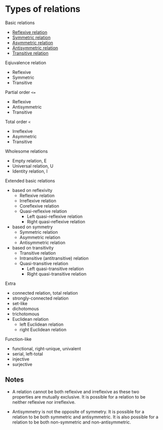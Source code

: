 # Types of relations


Basic relations
- [Reflexive relation](./reflaxive-relation.md)
- [Symmetric relation](./symmetric-relation.md)
- [Asymmetric relation](../2-basic/asymmetric-relation.md)
- [Antisymmetric relation](../2-basic/antisymmetric-relation.md)
- [Transitive relation](./transitive-relation.md)



Eqiuvalence relation
- Reflexive
- Symmetric
- Transitive

Partial order `<=`
- Reflexive
- Antisymmetric
- Transitive

Total order `<`
- Irreflexive
- Asymmetric
- Transitive

Wholesome relations
- Empty relation, E
- Universal relation, U
- Identity relation, I

Extended basic relations
* based on reflexivity
  - Reflexive relation
  - Irreflexive relation
  - Coreflexive relation
  - Quasi-reflexive relation
    - Left quasi-reflexive relation
    - Right quasi-reflexive relation
* based on symmetry
  - Symmetric relation
  - Asymmetric relation
  - Antisymmetric relation
* based on transitivity
  - Transitive relation
  - Intransitive (antitransitive) relation
  - Quasi-transitive relation
    - Left quasi-transitive relation
    - Right quasi-transitive relation

Extra
- connected relation, total relation
- strongly-connected relation
- set-like
- dichotomous
- trichotomous
- Euclidean relation
  - left Euclidean relation
  - right Euclidean relation

Function-like
- functional, right-unique, univalent
- serial, left-total
- injective
- surjective


## Notes

* A relation cannot be both reflexive and irreflexive as these two properties are mutually exclusive. It is possible for a relation to be neither reflexive nor irreflexive.

* Antisymmetry is not the opposite of symmetry. It is possible for a relation to be both symmetric and antisymmetric. It is also possible for a relation to be both non-symmetric and non-antisymmetric.
